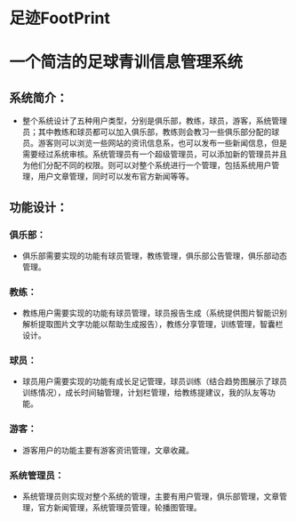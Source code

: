 # 足迹FootPrint
# 一个简洁的足球青训信息管理系统
## 系统简介：
- 整个系统设计了五种用户类型，分别是俱乐部，教练，球员，游客，系统管理员；其中教练和球员都可以加入俱乐部，教练则会教习一些俱乐部分配的球员。游客则可以浏览一些网站的资讯信息系，也可以发布一些新闻信息，但是需要经过系统审核。系统管理员有一个超级管理员，可以添加新的管理员并且为他们分配不同的权限。则可以对整个系统进行一个管理，包括系统用户管理，用户文章管理，同时可以发布官方新闻等等。
## 功能设计：
### 俱乐部：
- 俱乐部需要实现的功能有球员管理，教练管理，俱乐部公告管理，俱乐部动态管理。
### 教练：
- 教练用户需要实现的功能有球员管理，球员报告生成（系统提供图片智能识别解析提取图片文字功能以帮助生成报告），教练分享管理，训练管理，智囊栏设计。
### 球员：
- 球员用户需要实现的功能有成长足记管理，球员训练（结合趋势图展示了球员训练情况），成长时间轴管理，计划栏管理，给教练提建议，我的队友等功能。
### 游客：
- 游客用户的功能主要有游客资讯管理，文章收藏。
### 系统管理员：
- 系统管理员则实现对整个系统的管理，主要有用户管理，俱乐部管理，文章管理，官方新闻管理，系统管理员管理，轮播图管理。
